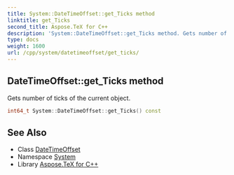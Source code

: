 ```yaml
---
title: System::DateTimeOffset::get_Ticks method
linktitle: get_Ticks
second_title: Aspose.TeX for C++
description: 'System::DateTimeOffset::get_Ticks method. Gets number of ticks of the current object in C++.'
type: docs
weight: 1600
url: /cpp/system/datetimeoffset/get_ticks/
---
```

## DateTimeOffset::get_Ticks method


Gets number of ticks of the current object.

```cpp
int64_t System::DateTimeOffset::get_Ticks() const
```

## See Also

* Class [DateTimeOffset](../)
* Namespace [System](../../)
* Library [Aspose.TeX for C++](../../../)
